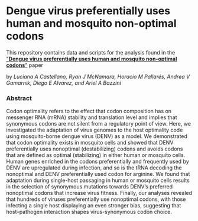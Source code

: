 # Dengue virus preferentially uses human and mosquito non-optimal codons

This repository contains data and scripts for the analysis found in the ["**Dengue virus preferentially uses human and mosquito non-optimal codons**"](https://www.embopress.org/doi/full/10.1038/s44320-024-00052-7#:~:text=Dengue%20virus%20preferentially%20uses%20nonoptimal,nonoptimal%20and%20dengue%20preferred%20codon.) paper

by *Luciana A Castellano, Ryan J McNamara, Horacio M Pallarés, Andrea V Gamarnik, Diego E Alvarez, and Ariel A Bazzini*

### Abstract

Codon optimality refers to the effect that codon composition has on messenger RNA (mRNA) stability and translation level and implies that synonymous codons are not silent from a regulatory point of view. Here, we investigated the adaptation of virus genomes to the host optimality code using mosquito-borne dengue virus (DENV) as a model. We demonstrated that codon optimality exists in mosquito cells and showed that DENV preferentially uses nonoptimal (destabilizing) codons and avoids codons that are defined as optimal (stabilizing) in either human or mosquito cells. Human genes enriched in the codons preferentially and frequently used by DENV are upregulated during infection, and so is the tRNA decoding the nonoptimal and DENV preferentially used codon for arginine. We found that adaptation during single-host passaging in human or mosquito cells results in the selection of synonymous mutations towards DENV’s preferred nonoptimal codons that increase virus fitness. Finally, our analyses revealed that hundreds of viruses preferentially use nonoptimal codons, with those infecting a single host displaying an even stronger bias, suggesting that host–pathogen interaction shapes virus-synonymous codon choice.



